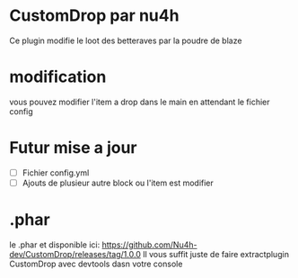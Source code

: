 # CustomDrop par nu4h

Ce plugin modifie le loot des betteraves 
par la poudre de blaze

# modification

vous pouvez modifier l'item a drop dans le main
en attendant le fichier config

# Futur mise a jour

- [ ] Fichier config.yml
- [ ] Ajouts de plusieur autre block ou l'item est modifier

# .phar

le .phar et disponible ici:
https://github.com/Nu4h-dev/CustomDrop/releases/tag/1.0.0
Il vous suffit juste de faire extractplugin CustomDrop avec devtools dasn votre console
